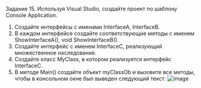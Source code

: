 Задание 15. Используя Visual Studio, создайте проект по шаблону Console Application.
1. Создайте интерфейсы с именами  InterfaceA, InterfaceB.
2. В каждом интерфейсе создайте соответствующие методы с именем ShowInterfaceA(), void ShowInterfaceB().
3. Создайте интерфейс с именем InterfaceC, реализующий множественное наследование.
4. Создайте класс MyClass, в котором реализуется интерфейс InterfaceС.
5. В методе Main() создайте объект myClassOb и вызовите все методы, чтобы в консольном окне был выведен следующий текст:
![image](https://github.com/user-attachments/assets/7d1b9b06-b723-4b48-861d-1e5800f02dce)

